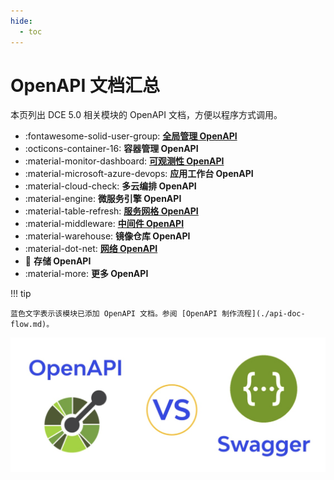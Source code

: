 ```yaml
---
hide:
  - toc
---
```


# OpenAPI 文档汇总

本页列出 DCE 5.0 相关模块的 OpenAPI 文档，方便以程序方式调用。

<div class="grid cards" markdown>

- :fontawesome-solid-user-group: **[全局管理 OpenAPI](./ghippo/v0.15.0.md)**
- :octicons-container-16: **容器管理 OpenAPI**
- :material-monitor-dashboard: **[可观测性 OpenAPI](./insight/v0.16.0-alpha1.md)**
- :material-microsoft-azure-devops: **应用工作台 OpenAPI**
- :material-cloud-check: **多云编排 OpenAPI**
- :material-engine: **微服务引擎 OpenAPI**
- :material-table-refresh: **[服务网格 OpenAPI](./mspider/v0.105.1.md)**
- :material-middleware: **[中间件 OpenAPI](./midware.md)**
- :material-warehouse: **镜像仓库 OpenAPI**
- :material-dot-net: **[网络 OpenAPI](./spidernet/v0.5.0.md)**
- :floppy_disk: **存储 OpenAPI**
- :material-more: **更多 OpenAPI**

</div>

!!! tip

    蓝色文字表示该模块已添加 OpenAPI 文档。参阅 [OpenAPI 制作流程](./api-doc-flow.md)。

![OpenAPI and Swagger](./images/index.png)
